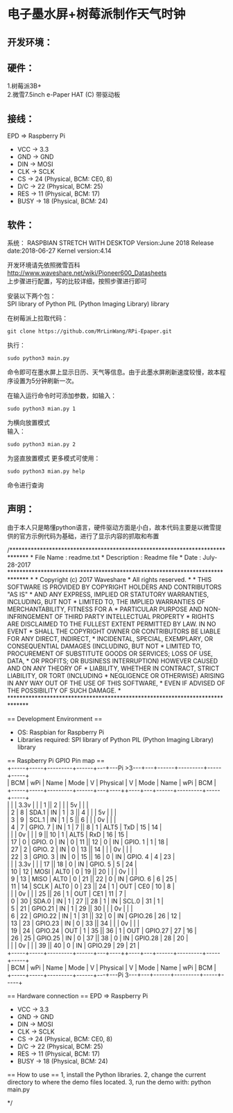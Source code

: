 电子墨水屏+树莓派制作天气时钟
================
开发环境：
-----
硬件：
-----
1.树莓派3B+  
2.微雪7.5inch e-Paper HAT (C) 带驱动板  

接线：
-----
  EPD    =>    Raspberry Pi
* VCC    ->    3.3
* GND    ->    GND
* DIN    ->    MOSI
* CLK    ->    SCLK
* CS     ->    24 (Physical, BCM: CE0, 8)
* D/C    ->    22 (Physical, BCM: 25)
* RES    ->    11 (Physical, BCM: 17)
* BUSY   ->    18 (Physical, BCM: 24)



软件：
-----
系统：
RASPBIAN STRETCH WITH DESKTOP
Version:June 2018
Release date:2018-06-27
Kernel version:4.14  

开发环境请先依照微雪百科  
http://www.waveshare.net/wiki/Pioneer600_Datasheets  
上步骤进行配置，写的比较详细，按照步骤进行即可  

安装以下两个包：  
SPI library of Python
PIL (Python Imaging Library) library

在树莓派上拉取代码：  
<pre><code>git clone https://github.com/MrLinWang/RPi-Epaper.git</code></pre>

执行：
<pre><code>sudo python3 main.py  </code></pre>
命令即可在墨水屏上显示日历、天气等信息。由于此墨水屏刷新速度较慢，故本程序设置为5分钟刷新一次。

在输入运行命令时可添加参数，如输入：
<pre><code>sudo python3 mian.py 1</code></pre>
为横向放置模式  
输入：
<pre><code>sudo python3 mian.py 2</code></pre>
为竖直放置模式
更多模式可使用：
<pre><code>sudo python3 mian.py help</code></pre>
命令进行查询

声明：
-----
由于本人只是略懂python语言，硬件驱动方面是小白，故本代码主要是以微雪提供的官方示例代码为基础，进行了显示内容的抓取和布置  
<p>
/******************************************************************************
 * File Name          : readme.txt
 * Description        : Readme file
 * Date               : July-28-2017
 ******************************************************************************
 *
 * Copyright (c) 2017 Waveshare
 * All rights reserved.
 *
 * THIS SOFTWARE IS PROVIDED BY COPYRIGHT HOLDERS AND CONTRIBUTORS "AS IS"
 * AND ANY EXPRESS, IMPLIED OR STATUTORY WARRANTIES, INCLUDING, BUT NOT
 * LIMITED TO, THE IMPLIED WARRANTIES OF MERCHANTABILITY, FITNESS FOR A
 * PARTICULAR PURPOSE AND NON-INFRINGEMENT OF THIRD PARTY INTELLECTUAL PROPERTY
 * RIGHTS ARE DISCLAIMED TO THE FULLEST EXTENT PERMITTED BY LAW. IN NO EVENT
 * SHALL THE COPYRIGHT OWNER OR CONTRIBUTORS BE LIABLE FOR ANY DIRECT, INDIRECT,
 * INCIDENTAL, SPECIAL, EXEMPLARY, OR CONSEQUENTIAL DAMAGES (INCLUDING, BUT NOT
 * LIMITED TO, PROCUREMENT OF SUBSTITUTE GOODS OR SERVICES; LOSS OF USE, DATA,
 * OR PROFITS; OR BUSINESS INTERRUPTION) HOWEVER CAUSED AND ON ANY THEORY OF
 * LIABILITY, WHETHER IN CONTRACT, STRICT LIABILITY, OR TORT (INCLUDING
 * NEGLIGENCE OR OTHERWISE) ARISING IN ANY WAY OUT OF THE USE OF THIS SOFTWARE,
 * EVEN IF ADVISED OF THE POSSIBILITY OF SUCH DAMAGE.
 *
 ******************************************************************************

  == Development Environment ==
  * OS: Raspbian for Raspberry Pi
  * Libraries required:
        SPI library of Python
        PIL (Python Imaging Library) library

  == Raspberry Pi GPIO Pin map ==  
 +-----+-----+---------+------+---+---Pi >3---+---+------+---------+-----+-----+  
 | BCM | wPi |   Name  | Mode | V | Physical | V | Mode | Name    | wPi | BCM |  
 +-----+-----+---------+------+---+----++----+---+------+---------+-----+-----+  
 |     |     |    3.3v |      |   |  1 || 2  |   |      | 5v      |     |     |  
 |   2 |   8 |   SDA.1 |   IN | 1 |  3 || 4  |   |      | 5v      |     |     |  
 |   3 |   9 |   SCL.1 |   IN | 1 |  5 || 6  |   |      | 0v      |     |     |  
 |   4 |   7 | GPIO. 7 |   IN | 1 |  7 || 8  | 1 | ALT5 | TxD     | 15  | 14  |  
 |     |     |      0v |      |   |  9 || 10 | 1 | ALT5 | RxD     | 16  | 15  |  
 |  17 |   0 | GPIO. 0 |   IN | 0 | 11 || 12 | 0 | IN   | GPIO. 1 | 1   | 18  |  
 |  27 |   2 | GPIO. 2 |   IN | 0 | 13 || 14 |   |      | 0v      |     |     |  
 |  22 |   3 | GPIO. 3 |   IN | 0 | 15 || 16 | 0 | IN   | GPIO. 4 | 4   | 23  |  
 |     |     |    3.3v |      |   | 17 || 18 | 0 | IN   | GPIO. 5 | 5   | 24  |  
 |  10 |  12 |    MOSI | ALT0 | 0 | 19 || 20 |   |      | 0v      |     |     |  
 |   9 |  13 |    MISO | ALT0 | 0 | 21 || 22 | 0 | IN   | GPIO. 6 | 6   | 25  |  
 |  11 |  14 |    SCLK | ALT0 | 0 | 23 || 24 | 1 | OUT  | CE0     | 10  | 8   |  
 |     |     |      0v |      |   | 25 || 26 | 1 | OUT  | CE1     | 11  | 7   |  
 |   0 |  30 |   SDA.0 |   IN | 1 | 27 || 28 | 1 | IN   | SCL.0   | 31  | 1   |  
 |   5 |  21 | GPIO.21 |   IN | 1 | 29 || 30 |   |      | 0v      |     |     |  
 |   6 |  22 | GPIO.22 |   IN | 1 | 31 || 32 | 0 | IN   | GPIO.26 | 26  | 12  |  
 |  13 |  23 | GPIO.23 |   IN | 0 | 33 || 34 |   |      | 0v      |     |     |  
 |  19 |  24 | GPIO.24 |  OUT | 1 | 35 || 36 | 1 | OUT  | GPIO.27 | 27  | 16  |  
 |  26 |  25 | GPIO.25 |   IN | 0 | 37 || 38 | 0 | IN   | GPIO.28 | 28  | 20  |  
 |     |     |      0v |      |   | 39 || 40 | 0 | IN   | GPIO.29 | 29  | 21  |  
 +-----+-----+---------+------+---+----++----+---+------+---------+-----+-----+  
 | BCM | wPi |   Name  | Mode | V | Physical | V | Mode | Name    | wPi | BCM |  
 +-----+-----+---------+------+---+---Pi 3---+---+------+---------+-----+-----+  

  == Hardware connection ==
    EPD    =>    Raspberry Pi
  * VCC    ->    3.3
  * GND    ->    GND
  * DIN    ->    MOSI
  * CLK    ->    SCLK
  * CS     ->    24 (Physical, BCM: CE0, 8)
  * D/C    ->    22 (Physical, BCM: 25)
  * RES    ->    11 (Physical, BCM: 17)
  * BUSY   ->    18 (Physical, BCM: 24)

  == How to use ==
  1, install the Python libraries.
  2, change the current directory to where the demo files located.
  3, run the demo with:
     python main.py

  */
  </p>
